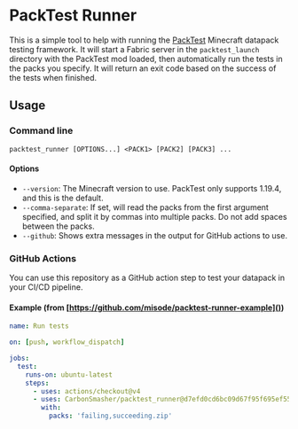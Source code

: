 # PackTest Runner
This is a simple tool to help with running the [PackTest](https://github.com/misode/packtest) Minecraft datapack testing framework. It will start a Fabric server in the `packtest_launch` directory with the PackTest mod loaded, then automatically run the tests in the packs you specify. It will return an exit code based on the success of the tests when finished.

## Usage

### Command line
`packtest_runner [OPTIONS...] <PACK1> [PACK2] [PACK3] ...`

#### Options
 - `--version`: The Minecraft version to use. PackTest only supports 1.19.4, and this is the default.
 - `--comma-separate`: If set, will read the packs from the first argument specified, and split it by commas into multiple packs. Do not add spaces between the packs.
 - `--github`: Shows extra messages in the output for GitHub actions to use.

### GitHub Actions
You can use this repository as a GitHub action step to test your datapack in your CI/CD pipeline.

#### Example (from [https://github.com/misode/packtest-runner-example]())
```yml
name: Run tests

on: [push, workflow_dispatch]

jobs:
  test:
    runs-on: ubuntu-latest
    steps:
      - uses: actions/checkout@v4
      - uses: CarbonSmasher/packtest_runner@d7efd0cd6bc09d67f95f695ef559d79b3b2a08c0
        with:
          packs: 'failing,succeeding.zip'
```
